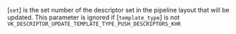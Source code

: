 [`set`] is the set number of the descriptor set in the pipeline layout
that will be updated.
This parameter is ignored if [`template_type`] is not
`VK_DESCRIPTOR_UPDATE_TEMPLATE_TYPE_PUSH_DESCRIPTORS_KHR`
